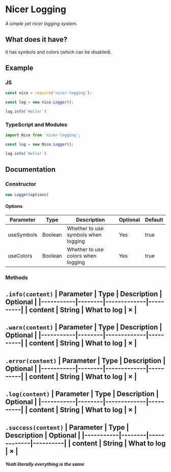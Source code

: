 # Nicer Logging
*A simple yet nicer logging system.*
## What does it have?
It has symbols and colors (which can be disabled).
## Example
### JS
```js
const nice = require('nicer-logging');

const log = new nice.Logger();

log.info(`Hello!`)
```
### TypeScript and Modules
```ts
import Nice from 'nicer-logging';

const log = new Nice.Logger();

log.info(`Hello!`)
```
## Documentation
### Constructor
```js
new Logger(options)
```
#### Options
| Parameter  | Type    | Description                         | Optional  | Default |
|------------|---------|-------------------------------------|-----------|---------|
| useSymbols | Boolean | Whether to use symbols when logging | Yes       | true    |
| useColors  | Boolean | Whether to use colors when logging  | Yes       | true    |
### Methods
`.info(content)`
| Parameter | Type   | Description | Optional |
|-----------|--------|-------------|----------|
| content   | String | What to log | &times;  |
---
`.warn(content)`
| Parameter | Type   | Description | Optional |
|-----------|--------|-------------|----------|
| content   | String | What to log | &times;  |
---
`.error(content)`
| Parameter | Type   | Description | Optional |
|-----------|--------|-------------|----------|
| content   | String | What to log | &times;  |
---
`.log(content)`
| Parameter | Type   | Description | Optional |
|-----------|--------|-------------|----------|
| content   | String | What to log | &times;  |
---
`.success(content)`
| Parameter | Type   | Description | Optional |
|-----------|--------|-------------|----------|
| content   | String | What to log | &times;  |
---
#### *Yeah literally everything is the same*